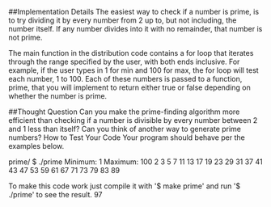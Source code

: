##Implementation Details
The easiest way to check if a number is prime, is to try dividing it by every number from 2 up to, but not including, the number itself. If any number divides into it with no remainder, that number is not prime.

The main function in the distribution code contains a for loop that iterates through the range specified by the user, with both ends inclusive. For example, if the user types in 1 for min and 100 for max, the for loop will test each number, 1 to 100. Each of these numbers is passed to a function, prime, that you will implement to return either true or false depending on whether the number is prime.

##Thought Question
Can you make the prime-finding algorithm more efficient than checking if a number is divisible by every number between 2 and 1 less than itself? Can you think of another way to generate prime numbers?
How to Test Your Code
Your program should behave per the examples below.

prime/ $ ./prime
Minimum: 1
Maximum: 100
2
3
5
7
11
13
17
19
23
29
31
37
41
43
47
53
59
61
67
71
73
79
83
89


To make this code work just compile it with '$ make prime' and run '$ ./prime' to see the result.
97
